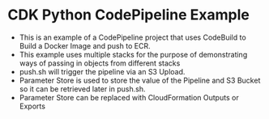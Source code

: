 # CDK Python CodePipeline Example
* This is an example of a CodePipeline project that uses CodeBuild to Build a Docker Image and push to ECR.
* This example uses multiple stacks for the purpose of demonstrating ways of passing in objects from different stacks
* push.sh will trigger the pipeline via an S3 Upload. 
* Parameter Store is used to store the value of the Pipeline and S3 Bucket so it can be retrieved later in push.sh. 
* Parameter Store can be replaced with CloudFormation Outputs or Exports